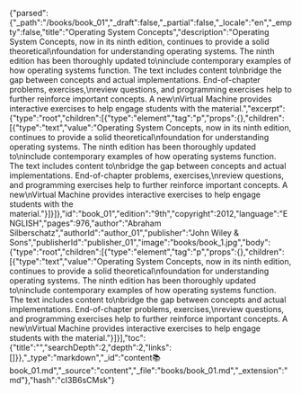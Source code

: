 {"parsed":{"_path":"/books/book_01","_draft":false,"_partial":false,"_locale":"en","_empty":false,"title":"Operating System Concepts","description":"Operating System Concepts, now in its ninth edition, continues to provide a solid theoretical\nfoundation for understanding operating systems. The ninth edition has been thoroughly updated to\ninclude contemporary examples of how operating systems function. The text includes content to\nbridge the gap between concepts and actual implementations. End-of-chapter problems, exercises,\nreview questions, and programming exercises help to further reinforce important concepts. A new\nVirtual Machine provides interactive exercises to help engage students with the material.","excerpt":{"type":"root","children":[{"type":"element","tag":"p","props":{},"children":[{"type":"text","value":"Operating System Concepts, now in its ninth edition, continues to provide a solid theoretical\nfoundation for understanding operating systems. The ninth edition has been thoroughly updated to\ninclude contemporary examples of how operating systems function. The text includes content to\nbridge the gap between concepts and actual implementations. End-of-chapter problems, exercises,\nreview questions, and programming exercises help to further reinforce important concepts. A new\nVirtual Machine provides interactive exercises to help engage students with the material."}]}]},"id":"book_01","edition":"9th","copyright":2012,"language":"ENGLISH","pages":976,"author":"Abraham Silberschatz","authorId":"author_01","publisher":"John Wiley & Sons","publisherId":"publisher_01","image":"books/book_1.jpg","body":{"type":"root","children":[{"type":"element","tag":"p","props":{},"children":[{"type":"text","value":"Operating System Concepts, now in its ninth edition, continues to provide a solid theoretical\nfoundation for understanding operating systems. The ninth edition has been thoroughly updated to\ninclude contemporary examples of how operating systems function. The text includes content to\nbridge the gap between concepts and actual implementations. End-of-chapter problems, exercises,\nreview questions, and programming exercises help to further reinforce important concepts. A new\nVirtual Machine provides interactive exercises to help engage students with the material."}]}],"toc":{"title":"","searchDepth":2,"depth":2,"links":[]}},"_type":"markdown","_id":"content:books:book_01.md","_source":"content","_file":"books/book_01.md","_extension":"md"},"hash":"cI3B6sCMsk"}